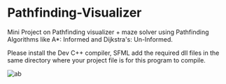 # Pathfinding-Visualizer
Mini Project on Pathfinding visualizer + maze solver using Pathfinding Algorithms like A*: Informed and Dijkstra's: Un-Informed.

Please install the Dev C++ compiler, SFML add the required dll files in the same directory where your project file is for this program to compile.

![ab](https://github.com/user-attachments/assets/7a2f1b9e-7432-4a44-a295-4a4f059911a6)

